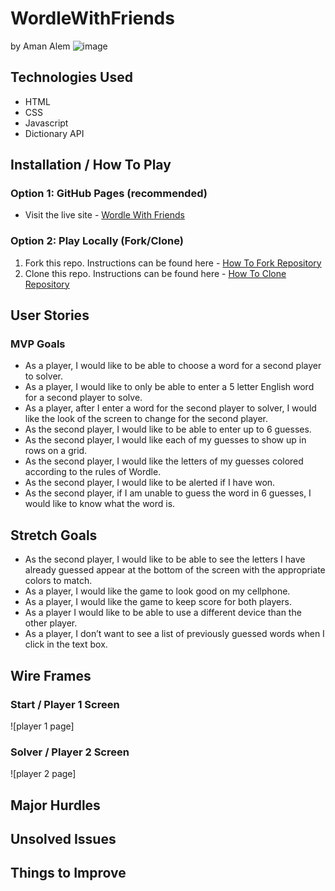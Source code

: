 # WordleWithFriends
by Aman Alem
![image](https://user-images.githubusercontent.com/101615210/167254206-a064c1df-b50b-42ad-95c7-8fe7c6340950.png)

## Technologies Used
* HTML
* CSS
* Javascript
* Dictionary API

## Installation / How To Play
### Option 1: GitHub Pages (recommended)
* Visit the live site - [Wordle With Friends](https://amanalem.github.io/WordleWithFriends/)

### Option 2: Play Locally (Fork/Clone)
1. Fork this repo. Instructions can be found here - [How To Fork Repository](https://docs.github.com/en/get-started/quickstart/fork-a-repo)
2. Clone this repo. Instructions can be found here - [How To Clone Repository](https://docs.github.com/en/repositories/creating-and-managing-repositories/cloning-a-repository)

## User Stories
### MVP Goals
* As a player, I would like to be able to choose a word for a second player to solver. 
* As a player, I would like to only be able to enter a 5 letter English word for a second player to solve. 
* As a player, after I enter a word for the second player to solver, I would like the look of the screen to change for the second player. 
*	As the second player, I would like to be able to enter up to 6 guesses. 
*	As the second player, I would like each of my guesses to show up in rows on a grid. 
*	As the second player, I would like the letters of my guesses colored according to the rules of Wordle. 
*	As the second player, I would like to be alerted if I have won. 
*	As the second player, if I am unable to guess the word in 6 guesses, I would like to know what the word is. 

## Stretch Goals
*	As the second player, I would like to be able to see the letters I have already guessed appear at the bottom of the screen with the appropriate colors to match. 
*	As a player, I would like the game to look good on my cellphone. 
*	As a player, I would like the game to keep score for both players. 
*	As a player I would like to be able to use a different device than the other player. 
*	As a player, I don’t want to see a list of previously guessed words when I click in the text box. 

## Wire Frames
### Start / Player 1 Screen
![player 1 page]

### Solver / Player 2 Screen
![player 2 page]

## Major Hurdles

## Unsolved Issues

## Things to Improve
